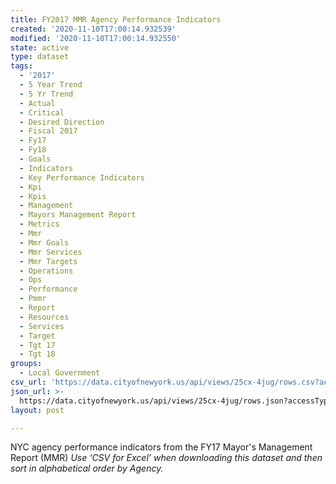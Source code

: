 ```yaml
---
title: FY2017 MMR Agency Performance Indicators
created: '2020-11-10T17:00:14.932539'
modified: '2020-11-10T17:00:14.932550'
state: active
type: dataset
tags:
  - '2017'
  - 5 Year Trend
  - 5 Yr Trend
  - Actual
  - Critical
  - Desired Direction
  - Fiscal 2017
  - Fy17
  - Fy18
  - Goals
  - Indicators
  - Key Performance Indicators
  - Kpi
  - Kpis
  - Management
  - Mayors Management Report
  - Metrics
  - Mmr
  - Mmr Goals
  - Mmr Services
  - Mmr Targets
  - Operations
  - Ops
  - Performance
  - Pmmr
  - Report
  - Resources
  - Services
  - Target
  - Tgt 17
  - Tgt 18
groups:
  - Local Government
csv_url: 'https://data.cityofnewyork.us/api/views/25cx-4jug/rows.csv?accessType=DOWNLOAD'
json_url: >-
  https://data.cityofnewyork.us/api/views/25cx-4jug/rows.json?accessType=DOWNLOAD
layout: post

---
```

NYC agency performance indicators from the FY17 Mayor's Management Report (MMR)
<i>Use ‘CSV for Excel’ when downloading this dataset and then sort in alphabetical order by Agency.<i>

